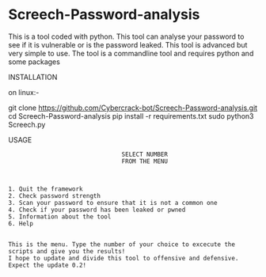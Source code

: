 # Screech-Password-analysis
This is a tool coded with python. This tool can analyse your password to see if it is vulnerable or is the password leaked.
This tool is advanced but very simple to use. 
The tool is a commandline tool and requires python and some packages 

INSTALLATION

on linux:-

git clone https://github.com/Cybercrack-bot/Screech-Password-analysis.git
cd Screech-Password-analysis
pip install -r requirements.txt
sudo python3 Screech.py

USAGE

                                    SELECT NUMBER 
                                    FROM THE MENU



    1. Quit the framework
    2. Check password strength
    3. Scan your password to ensure that it is not a common one
    4. Check if your password has been leaked or pwned
    5. Information about the tool
    6. Help
    
    
    This is the menu. Type the number of your choice to excecute the scripts and give you the results!
    I hope to update and divide this tool to offensive and defensive. Expect the update 0.2!
